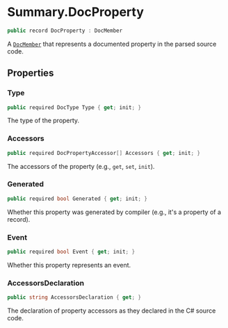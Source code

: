 # Summary.DocProperty
```cs
public record DocProperty : DocMember
```

A [`DocMember`](./DocMember.md) that represents a documented property in the parsed source code.

## Properties
### Type
```cs
public required DocType Type { get; init; }
```

The type of the property.

### Accessors
```cs
public required DocPropertyAccessor[] Accessors { get; init; }
```

The accessors of the property (e.g., `get`, `set`, `init`).

### Generated
```cs
public required bool Generated { get; init; }
```

Whether this property was generated by compiler (e.g., it's a property of a record).

### Event
```cs
public required bool Event { get; init; }
```

Whether this property represents an event.

### AccessorsDeclaration
```cs
public string AccessorsDeclaration { get; }
```

The declaration of property accessors as they declared in the C# source code.

